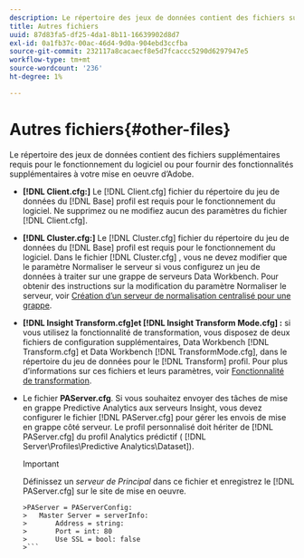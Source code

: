 ```yaml
---
description: Le répertoire des jeux de données contient des fichiers supplémentaires requis pour le fonctionnement du logiciel ou pour fournir des fonctionnalités supplémentaires à votre mise en oeuvre d’Adobe.
title: Autres fichiers
uuid: 87d83fa5-df25-4da1-8b11-16639902d8d7
exl-id: 0a1fb37c-00ac-46d4-9d0a-904ebd3ccfba
source-git-commit: 232117a8cacaecf8e5d7fcaccc5290d6297947e5
workflow-type: tm+mt
source-wordcount: '236'
ht-degree: 1%

---
```


# Autres fichiers{#other-files}

Le répertoire des jeux de données contient des fichiers supplémentaires requis pour le fonctionnement du logiciel ou pour fournir des fonctionnalités supplémentaires à votre mise en oeuvre d’Adobe.

* **[!DNL Client.cfg:]** Le  [!DNL Client.cfg] fichier du répertoire du jeu de données du  [!DNL Base] profil est requis pour le fonctionnement du logiciel. Ne supprimez ou ne modifiez aucun des paramètres du fichier [!DNL Client.cfg].

* **[!DNL Cluster.cfg:]** Le  [!DNL Cluster.cfg] fichier du répertoire du jeu de données du  [!DNL Base] profil est requis pour le fonctionnement du logiciel. Dans le fichier [!DNL Cluster.cfg] , vous ne devez modifier que le paramètre Normaliser le serveur si vous configurez un jeu de données à traiter sur une grappe de serveurs Data Workbench. Pour obtenir des instructions sur la modification du paramètre Normaliser le serveur, voir [Création d’un serveur de normalisation centralisé pour une grappe](../../../home/c-dataset-const-proc/c-log-proc-config-file/c-ins-svr-file-svr-unit.md).

* **[!DNL Insight Transform.cfg]et  [!DNL Insight Transform Mode.cfg] :** si vous utilisez la fonctionnalité de transformation, vous disposez de deux fichiers de configuration supplémentaires, Data Workbench  [!DNL Transform.cfg] et Data Workbench  [!DNL TransformMode.cfg], dans le répertoire du jeu de données pour le  [!DNL Transform] profil. Pour plus d’informations sur ces fichiers et leurs paramètres, voir [Fonctionnalité de transformation](https://experienceleague.adobe.com/docs/data-workbench/using/server-admin-install/transform/t-config-tfm.html).

* Le fichier **PAServer.cfg**. Si vous souhaitez envoyer des tâches de mise en grappe Predictive Analytics aux serveurs Insight, vous devez configurer le fichier [!DNL PAServer.cfg] pour gérer les envois de mise en grappe côté serveur.
Le profil personnalisé doit hériter de [!DNL PAServer.cfg] du profil Analytics prédictif ( [!DNL Server\Profiles\Predictive Analytics\Dataset]).

   >[!IMPORTANT]
   >
   >Définissez un *serveur de Principal* dans ce fichier et enregistrez le [!DNL PAServer.cfg] sur le site de mise en oeuvre.
   >
   >
   ```
   >PAServer = PAServerConfig: 
   >   Master Server = serverInfo: 
   >       Address = string: 
   >       Port = int: 80
   >       Use SSL = bool: false
   >```

